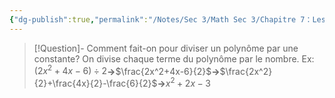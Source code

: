 ```yaml
---
{"dg-publish":true,"permalink":"/Notes/Sec 3/Math Sec 3/Chapitre 7：Les expressions algébriques équivalentes/Section 7.4：Division de polynômes/B) Division d’un polynôme par une constante (un nombre)/"}
---
```



>[!Question]- Comment fait-on pour diviser un polynôme par une constante?
>On divise chaque terme du polynôme par le nombre.
>Ex: $(2x^2+4x-6){\div}2$**→**$\frac{2x^2+4x-6}{2}$**→**$\frac{2x^2}{2}+\frac{4x}{2}-\frac{6}{2}$**→**$x^2+2x-3$

